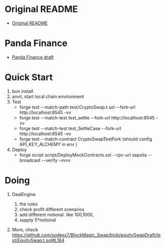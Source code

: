 # Original README

- [Original README](ORIGINAL_README.md)

# Panda Finance

- [Panda Finance draft](PandaFinance.md)

# Quick Start

1. bun install
2. anvil, start local chain environment
3. Test
   - forge test --match-path test/CryptoSwap.t.sol --fork-url http://localhost:8545 -vv
   - forge test --match-test test_settle --fork-url http://localhost:8545 -vv
   - forge test --match-test test_SettleCase --fork-url http://localhost:8545 -vv
   - forge test --match-contract CryptoSwapTestFork (should config API_KEY_ALCHEMY in env )
4. Deploy
   - forge script script/DeployMockContracts.sol --rpc-url sepolia --broadcast --verify -vvvv

# Doing

1. DealEngine

   1. the rules
   2. check profit different scenarios
   3. add different notional. like 100,1000,
   4. supply 5\*notional

2. More, check https://github.com/sodexx7/BlockMagic_Swap/blob/equitySwapDraft/test/EquitySwap.t.sol#L184
